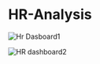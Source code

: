 # HR-Analysis
![Hr Dasboard1](https://user-images.githubusercontent.com/126004975/231325002-687b28a9-bf76-46de-aa99-038ac435f8a2.png)

![HR dashboard2](https://user-images.githubusercontent.com/126004975/231325016-c436e883-066e-4d17-a8d9-c271f0fb2bab.png)
